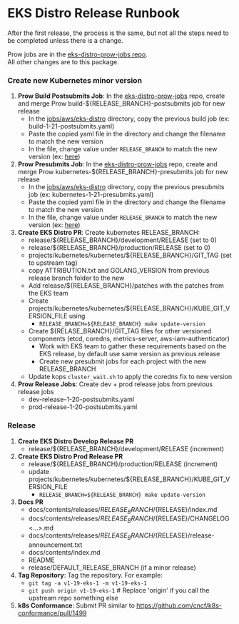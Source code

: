 # EKS Distro Release Runbook

After the first release, the process is the same, but not all the steps need to be completed
unless there is a change.

Prow jobs are in the [eks-distro-prow-jobs repo](https://github.com/aws/eks-distro-prow-jobs/tree/main/jobs/aws/eks-distro).  
All other changes are to this package. 

### Create new Kubernetes minor version
1. **Prow Build Postsubmits Job**: In the
   [eks-distro-prow-jobs](https://github.com/aws/eks-distro-prow-jobs/tree/main/jobs/aws/eks-distro) repo, create and
   merge Prow build-${RELEASE_BRANCH}-postsubmits job for new release
    * In the [jobs/aws/eks-distro](https://github.com/aws/eks-distro-prow-jobs/tree/main/jobs/aws/eks-distro) directory,
      copy the previous build job (ex: build-1-21-postsubmits.yaml)
    * Paste the copied yaml file in the directory and change the filename to match the new version
    * In the file, change value under `RELEASE_BRANCH` to match the new version (ex:
      [here](https://github.com/aws/eks-distro-prow-jobs/blob/49377e50748a9bec611aec7bb23873a14aa84e11/jobs/aws/eks-distro/build-1-21-postsubmits.yaml#L51))
1. **Prow Presubmits Job**: In the
   [eks-distro-prow-jobs](https://github.com/aws/eks-distro-prow-jobs/tree/main/jobs/aws/eks-distro) repo, create and
   merge Prow kubernetes-${RELEASE_BRANCH}-presubmits job for new release
    * In the [jobs/aws/eks-distro](https://github.com/aws/eks-distro-prow-jobs/tree/main/jobs/aws/eks-distro) directory,
      copy the previous presubmits job (ex: kubernetes-1-21-presubmits.yaml)
    * Paste the copied yaml file in the directory and change the filename to match the new version
    * In the file, change value under `RELEASE_BRANCH` to match the new version (ex:
      [here](https://github.com/aws/eks-distro-prow-jobs/blob/49377e50748a9bec611aec7bb23873a14aa84e11/jobs/aws/eks-distro/kubernetes-1-21-presubmits.yaml#L39))
1. **Create EKS Distro PR**: Create kubernetes RELEASE_BRANCH:
   * release/${RELEASE_BRANCH}/development/RELEASE (set to 0)
   * release/${RELEASE_BRANCH}/production/RELEASE (set to 0)
   * projects/kubernetes/kubernetes/${RELEASE_BRANCH}/GIT_TAG (set to upstream tag)
   * copy ATTRIBUTION.txt and GOLANG_VERSION from previous release branch folder to the new
   * Add release/${RELEASE_BRANCH}/patches with the patches from the EKS team
   * Create projects/kubernetes/kubernetes/${RELEASE_BRANCH}/KUBE_GIT_VERSION_FILE using
      * `RELEASE_BRANCH=${RELEASE_BRANCH} make update-version`
   * Create ${RELASE_BRANCH}/GIT_TAG files for other versioned components (etcd, coredns, metrics-server, aws-iam-authenticator)
      * Work with EKS team to gather these requirements based on the EKS release, by default use same version as previous release
      * Create new presubmit jobs for each project with the new RELEASE_BRANCH
   * Update kops `cluster_wait.sh` to apply the coredns fix to new version
1. **Prow Release Jobs**: Create dev + prod release jobs from previous release jobs
   * dev-release-1-20-postsubmits.yaml
   * prod-release-1-20-postsubmits.yaml   

### Release
1. **Create EKS Distro Develop Release PR**
   * release/${RELEASE_BRANCH}/development/RELEASE (increment)
1. **Create EKS Distro Prod Release PR**
   * release/${RELEASE_BRANCH}/production/RELEASE (increment)
   * update projects/kubernetes/kubernetes/${RELEASE_BRANCH}/KUBE_GIT_VERSION_FILE
      * `RELEASE_BRANCH=${RELEASE_BRANCH} make update-version`
1. **Docs PR**
   * docs/contents/releases/${RELEASE_BRANCH}/${RELEASE}/index.md
   * docs/contents/releases/${RELEASE_BRANCH}/${RELEASE}/CHANGELOG<...>.md
   * docs/contents/releases/${RELEASE_BRANCH}/${RELEASE}/release-announcement.txt
   * docs/contents/index.md
   * README
   * release/DEFAULT_RELEASE_BRANCH (if a minor release)
1. **Tag Repository**: Tag the repository. For example:
   * `git tag -a v1-19-eks-1 -m v1-19-eks-1`
   * `git push origin v1-19-eks-1` # Replace 'origin' if you call the upstream repo something else
1. **k8s Conformance**: Submit PR similar to https://github.com/cncf/k8s-conformance/pull/1499
